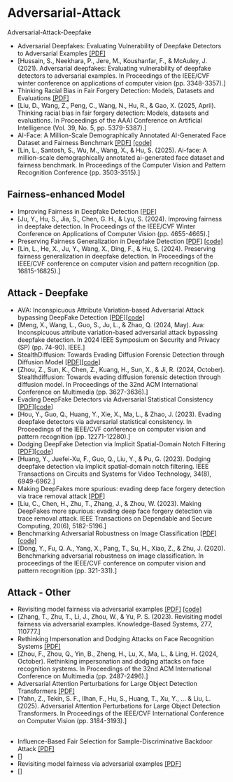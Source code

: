 # Adversarial-Attack
Adversarial-Attack-Deepfake

* Adversarial Deepfakes: Evaluating Vulnerability of Deepfake Detectors to Adversarial Examples [[PDF]](http://openaccess.thecvf.com/content/WACV2021/papers/Hussain_Adversarial_Deepfakes_Evaluating_Vulnerability_of_Deepfake_Detectors_to_Adversarial_Examples_WACV_2021_paper.pdf)
* [Hussain, S., Neekhara, P., Jere, M., Koushanfar, F., & McAuley, J. (2021). Adversarial deepfakes: Evaluating vulnerability of deepfake detectors to adversarial examples. In Proceedings of the IEEE/CVF winter conference on applications of computer vision (pp. 3348-3357).]
* Thinking Racial Bias in Fair Forgery Detection: Models, Datasets and Evaluations [[PDF]](https://ojs.aaai.org/index.php/AAAI/article/view/32572/34727)
* [Liu, D., Wang, Z., Peng, C., Wang, N., Hu, R., & Gao, X. (2025, April). Thinking racial bias in fair forgery detection: Models, datasets and evaluations. In Proceedings of the AAAI Conference on Artificial Intelligence (Vol. 39, No. 5, pp. 5379-5387).]
* AI-Face: A Million-Scale Demographically Annotated AI-Generated Face Dataset and Fairness Benchmark [[PDF]](https://openaccess.thecvf.com/content/CVPR2025/papers/Lin_AI-Face_A_Million-Scale_Demographically_Annotated_AI-Generated_Face_Dataset_and_Fairness_CVPR_2025_paper.pdf) [[code]](https://github.com/Purdue-M2/AI-Face-FairnessBench)
* [Lin, L., Santosh, S., Wu, M., Wang, X., & Hu, S. (2025). Ai-face: A million-scale demographically annotated ai-generated face dataset and fairness benchmark. In Proceedings of the Computer Vision and Pattern Recognition Conference (pp. 3503-3515).]

## Fairness-enhanced Model
* Improving Fairness in Deepfake Detection [[PDF]](https://openaccess.thecvf.com/content/WACV2024/papers/Ju_Improving_Fairness_in_Deepfake_Detection_WACV_2024_paper.pdf)
* [Ju, Y., Hu, S., Jia, S., Chen, G. H., & Lyu, S. (2024). Improving fairness in deepfake detection. In Proceedings of the IEEE/CVF Winter Conference on Applications of Computer Vision (pp. 4655-4665).]
* Preserving Fairness Generalization in Deepfake Detection [[PDF]](https://openaccess.thecvf.com/content/CVPR2024/papers/Lin_Preserving_Fairness_Generalization_in_Deepfake_Detection_CVPR_2024_paper.pdf) [[code]](https://github.com/Purdue-M2/Fairness-Generalization)
* [Lin, L., He, X., Ju, Y., Wang, X., Ding, F., & Hu, S. (2024). Preserving fairness generalization in deepfake detection. In Proceedings of the IEEE/CVF conference on computer vision and pattern recognition (pp. 16815-16825).]

## Attack - Deepfake
* AVA: Inconspicuous Attribute Variation-based Adversarial Attack bypassing DeepFake Detection [[PDF]](https://arxiv.org/pdf/2312.08675)[[code]](https://github.com/AnonymousUserA/AVA)
* [Meng, X., Wang, L., Guo, S., Ju, L., & Zhao, Q. (2024, May). Ava: Inconspicuous attribute variation-based adversarial attack bypassing deepfake detection. In 2024 IEEE Symposium on Security and Privacy (SP) (pp. 74-90). IEEE.]
* StealthDiffusion: Towards Evading Diffusion Forensic Detection through Diffusion Model [[PDF]](https://dl.acm.org/doi/pdf/10.1145/3664647.3681535?casa_token=IUs-9nw5zgoAAAAA:CfVywyX1FOauGKvwjfRiV9TzhPLSVOj5ySXaUklt8y3h8zwZIoMHA-oxHnjLeoeZzUL_EtFIAGfOww)[[code]](https://github.com/wyczzy/StealthDiffusion)
* [Zhou, Z., Sun, K., Chen, Z., Kuang, H., Sun, X., & Ji, R. (2024, October). Stealthdiffusion: Towards evading diffusion forensic detection through diffusion model. In Proceedings of the 32nd ACM International Conference on Multimedia (pp. 3627-3636).]
* Evading DeepFake Detectors via Adversarial Statistical Consistency [[PDF]](http://openaccess.thecvf.com/content/CVPR2023/papers/Hou_Evading_DeepFake_Detectors_via_Adversarial_Statistical_Consistency_CVPR_2023_paper.pdf)[[code]](https://github.com/tobuta/evadingfakedetector)
* [Hou, Y., Guo, Q., Huang, Y., Xie, X., Ma, L., & Zhao, J. (2023). Evading deepfake detectors via adversarial statistical consistency. In Proceedings of the IEEE/CVF conference on computer vision and pattern recognition (pp. 12271-12280).]
* Dodging DeepFake Detection via Implicit Spatial-Domain Notch Filtering [[PDF]](https://arxiv.org/pdf/2009.09213)[[code]](https://github.com/fanoflck/Implicit-spatial-notch)
* [Huang, Y., Juefei-Xu, F., Guo, Q., Liu, Y., & Pu, G. (2023). Dodging deepfake detection via implicit spatial-domain notch filtering. IEEE Transactions on Circuits and Systems for Video Technology, 34(8), 6949-6962.]
* Making DeepFakes more spurious: evading deep face forgery detection via trace removal attack [[PDF]](https://arxiv.org/pdf/2203.11433)
* [Liu, C., Chen, H., Zhu, T., Zhang, J., & Zhou, W. (2023). Making DeepFakes more spurious: evading deep face forgery detection via trace removal attack. IEEE Transactions on Dependable and Secure Computing, 20(6), 5182-5196.]
* Benchmarking Adversarial Robustness on Image Classification [[PDF]](http://openaccess.thecvf.com/content_CVPR_2020/papers/Dong_Benchmarking_Adversarial_Robustness_on_Image_Classification_CVPR_2020_paper.pdf)[[code]](https://github.com/thu-ml/ares)
* [Dong, Y., Fu, Q. A., Yang, X., Pang, T., Su, H., Xiao, Z., & Zhu, J. (2020). Benchmarking adversarial robustness on image classification. In proceedings of the IEEE/CVF conference on computer vision and pattern recognition (pp. 321-331).]

## Attack - Other
* Revisiting model fairness via adversarial examples [[PDF]](https://www.sciencedirect.com/science/article/pii/S0950705123005270?casa_token=Rg0mPO5A32EAAAAA:pdnjwnuRjF_H3C2hw0WMzbjSvbuW8CGzjisHNbHrPU8UrPTNRQR8gm_B87N7LTc83dZVB7vr_CA) [[code]](https://github.com/TaocsZhang/Fairness-Attack-via-Adversarial-Examples)
* [Zhang, T., Zhu, T., Li, J., Zhou, W., & Yu, P. S. (2023). Revisiting model fairness via adversarial examples. Knowledge-Based Systems, 277, 110777.]
* Rethinking Impersonation and Dodging Attacks on Face Recognition Systems [[PDF]](https://dl.acm.org/doi/pdf/10.1145/3664647.3681440?casa_token=EFpWg1Hq8fwAAAAA:VJY953Tt7mTSGD3SOR5zUkje8gJCzkUnAMIogTmZOf0ZPnov46pfcg57ZbTbWE1LBa7evnONgHiVVQ)
* [Zhou, F., Zhou, Q., Yin, B., Zheng, H., Lu, X., Ma, L., & Ling, H. (2024, October). Rethinking impersonation and dodging attacks on face recognition systems. In Proceedings of the 32nd ACM International Conference on Multimedia (pp. 2487-2496).]
* Adversarial Attention Perturbations for Large Object Detection Transformers [[PDF]](https://openaccess.thecvf.com/content/ICCV2025/papers/Yahn_Adversarial_Attention_Perturbations_for_Large_Object_Detection_Transformers_ICCV_2025_paper.pdf)
* [Yahn, Z., Tekin, S. F., Ilhan, F., Hu, S., Huang, T., Xu, Y., ... & Liu, L. (2025). Adversarial Attention Perturbations for Large Object Detection Transformers. In Proceedings of the IEEE/CVF International Conference on Computer Vision (pp. 3184-3193).]

## 
* Influence-Based Fair Selection for Sample-Discriminative Backdoor Attack [[PDF]]()
* []
* Revisiting model fairness via adversarial examples [[PDF]]()
* []

